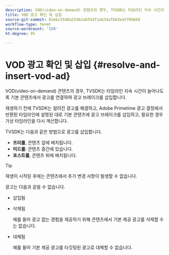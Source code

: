 ```yaml
---
description: VOD(video-on-demand) 콘텐츠의 경우, TVSDK는 타임라인 지속 시간이 늘어나도록 기본 콘텐츠에서 광고를 연결하여 광고 브레이크를 삽입합니다.
title: VOD 광고 확인 및 삽입
source-git-commit: 02ebc3548a254b2a6554f1ab34afbb3ea5f09bb8
workflow-type: tm+mt
source-wordcount: '159'
ht-degree: 0%

---
```


# VOD 광고 확인 및 삽입 {#resolve-and-insert-vod-ad}

VOD(video-on-demand) 콘텐츠의 경우, TVSDK는 타임라인 지속 시간이 늘어나도록 기본 콘텐츠에서 광고를 연결하여 광고 브레이크를 삽입합니다.

재생하기 전에 TVSDK는 알려진 광고를 해결하고, Adobe Primetime 광고 결정에서 반환된 타임라인에 설명된 대로 기본 콘텐츠에 광고 브레이크를 삽입하고, 필요한 경우 가상 타임라인을 다시 계산합니다.

TVSDK는 다음과 같은 방법으로 광고를 삽입합니다.

* **프리롤**, 콘텐츠 앞에 배치됩니다.
* **미드롤**: 콘텐츠 중간에 있습니다.
* **포스트롤**, 콘텐츠 뒤에 배치됩니다.

>[!TIP]
>
>재생이 시작된 후에는 콘텐츠에서 추가 변경 사항이 발생할 수 없습니다.

광고는 다음과 같을 수 없습니다.

* 삽입됨
* 삭제됨

  예를 들어 광고 없는 경험을 제공하기 위해 콘텐츠에서 기본 제공 광고를 삭제할 수는 없습니다.
* 대체됨

  예를 들어 기본 제공 광고를 타깃팅된 광고로 대체할 수 없습니다.
